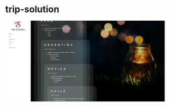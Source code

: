 # trip-solution
![img](https://github.com/gabrclaudino/trip-solution/blob/main/screenshots/screenshot.jpeg)
